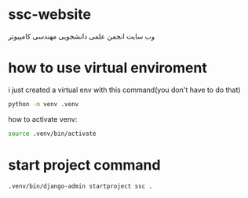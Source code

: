 # ssc-website
وب سایت انجمن علمی دانشجویی مهندسی کامپیوتر

# how to use virtual enviroment
i just created a virtual env with this command(you don't have to do that)
```bash
python -m venv .venv
```
how to activate venv:
```bash
source .venv/bin/activate
```
# start project command
```bash
.venv/bin/django-admin startproject ssc .
```

